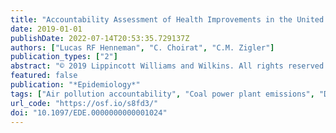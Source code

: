 ```yaml
---
title: "Accountability Assessment of Health Improvements in the United States Associated with Reduced Coal Emissions between 2005 and 2012"
date: 2019-01-01
publishDate: 2022-07-14T20:53:35.729137Z
authors: ["Lucas RF Henneman", "C. Choirat", "C.M. Zigler"]
publication_types: ["2"]
abstract: "© 2019 Lippincott Williams and Wilkins. All rights reserved. Background: National, state, and local policies contributed to a 65% reduction in sulfur dioxide emissions from coal-fired power plants between 2005 and 2012 in the United States, providing an opportunity to directly quantify public health benefits attributable to these reductions under an air pollution accountability framework. Methods: We estimate ZIP code-level changes in two different-but related-exposure metrics: total PM2.5 concentrations and exposure to coal-fired power plant emissions. We associate changes in 10 health outcome rates among approximately 30 million US Medicare beneficiaries with exposure changes between 2005 and 2012 using two difference-in-difference regression approaches designed to mitigate observed and unobserved confounding. Results: Rates per 10,000 person-years of six cardiac and respiratory health outcomes-all cardiovascular disease, chronic obstructive pulmonary disorder, cardiovascular stroke, heart failure, ischemic heart disease, and respiratory tract infections-decreased by between 7.89 and 1.95 per decrease in PM2.5, with comparable decreases in coal exposure leading to slightly larger rate decreases. Results for acute myocardial infarction, heart rhythm disorders, and peripheral vascular disease were near zero and/or mixed between the various exposure metrics and analyses. A secondary analysis found that nonlinearities in relationships between changing health outcome rates and coal exposure may explain differences in their associations. Conclusions: The direct analyses of emissions reductions estimate substantial health benefits via coal power plant emission and PM2.5 concentration reductions. Differing responses associated with changes in the two exposure metrics underscore the importance of isolating source-specific impacts from those due to total PM2.5 exposure."
featured: false
publication: "*Epidemiology*"
tags: ["Air pollution accountability", "Coal power plant emissions", "Difference-in-difference", "PM 2.5"]
url_code: "https://osf.io/s8fd3/"
doi: "10.1097/EDE.0000000000001024"
---
```


